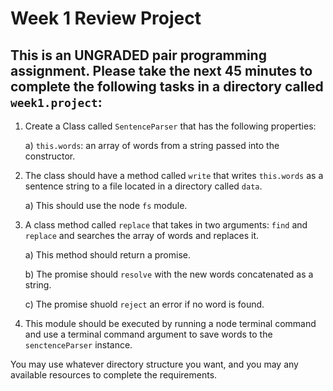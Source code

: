 # Week 1 Review Project

## This is an UNGRADED pair programming assignment.  Please take the next 45 minutes to complete the following tasks in a directory called `week1.project`:

1) Create a Class called `SentenceParser` that has the following properties:

   a) `this.words`: an array of words from a string passed into the constructor.

2) The class should have a method called `write` that writes `this.words` as a sentence string to a file located in a directory called `data`.

   a) This should use the node `fs` module.

3) A class method called `replace` that takes in two arguments: `find` and `replace` and searches the array of words and replaces it.

   a) This method should return a promise.

   b) The promise should `resolve` with the new words concatenated as a string.

   c) The promise shuold `reject` an error if no word is found.

4) This module should be executed by running a node terminal command and use a terminal command argument to save words to the `senctenceParser` instance.

You may use whatever directory structure you want, and you may any available resources to complete the requirements.

